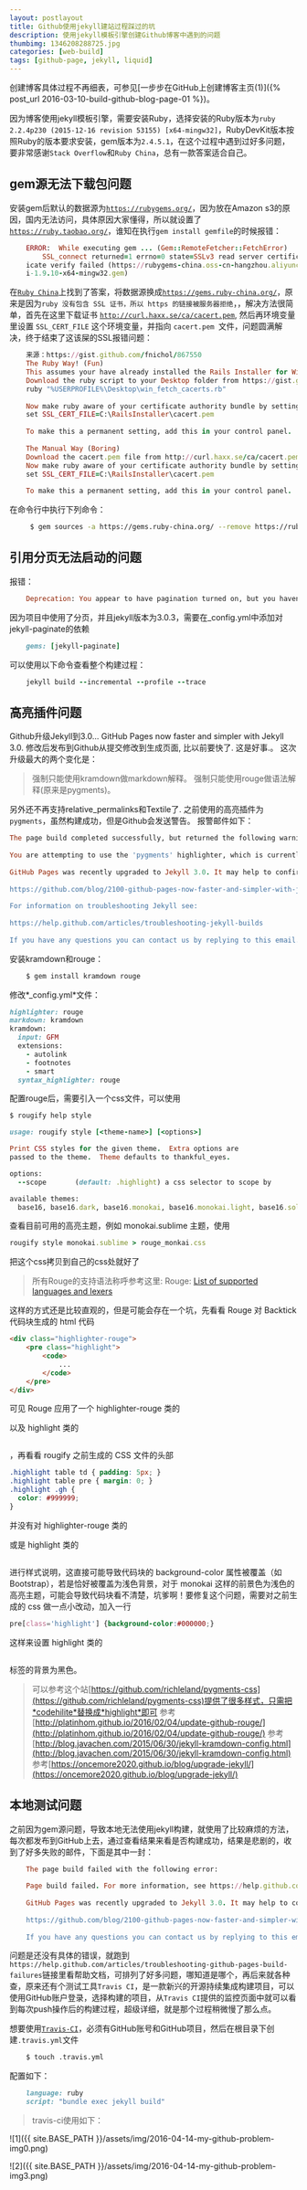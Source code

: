 ```yaml
---
layout: postlayout
title: Github使用jekyll建站过程踩过的坑
description: 使用jekyll模板引擎创建Github博客中遇到的问题
thumbimg: 1346208288725.jpg
categories: [web-build]
tags: [github-page, jekyll, liquid]
---
```



创建博客具体过程不再细表，可参见[一步步在GitHub上创建博客主页(1)]({% post_url  2016-03-10-build-github-blog-page-01 %})。

因为博客使用jekyll模板引擎，需要安装Ruby，选择安装的Ruby版本为`ruby 2.2.4p230 (2015-12-16 revision 53155) [x64-mingw32]`，RubyDevKit版本按照Ruby的版本要求安装，gem版本为`2.4.5.1`，在这个过程中遇到过好多问题，要非常感谢`Stack Overflow`和`Ruby China`，总有一款答案适合自己。

## gem源无法下载包问题

安装gem后默认的数据源为[`https://rubygems.org/`](https://rubygems.org/)，因为放在Amazon s3的原因，国内无法访问，具体原因大家懂得，所以就设置了[`https://ruby.taobao.org/`](https://ruby.taobao.org/)，谁知在执行`gem install gemfile`的时候报错：

```ruby
    ERROR:  While executing gem ... (Gem::RemoteFetcher::FetchError)
        SSL_connect returned=1 errno=0 state=SSLv3 read server certificate B: certif
    icate verify failed (https://rubygems-china.oss-cn-hangzhou.aliyuncs.com/gems/ff
    i-1.9.10-x64-mingw32.gem)
```
在[`Ruby China`](https://ruby-china.org/topics/29323)上找到了答案，将数据源换成[`https://gems.ruby-china.org/`](https://gems.ruby-china.org/)，原来是因为`ruby 没有包含 SSL 证书，所以 https 的链接被服务器拒绝`，，解决方法很简单，首先在这里下载证书 [`http://curl.haxx.se/ca/cacert.pem`](http://curl.haxx.se/ca/cacert.pem), 然后再环境变量里设置 `SSL_CERT_FILE` 这个环境变量，并指向 `cacert.pem `文件，问题圆满解决，终于结束了这该屎的SSL报错问题：

```ruby
    来源：https://gist.github.com/fnichol/867550
    The Ruby Way! (Fun)
    This assumes your have already installed the Rails Installer for Windows.
    Download the ruby script to your Desktop folder from https://gist.github.com/raw/867550/win_fetch_cacerts.rb. Then in your command prompt, execute the ruby script:
    ruby "%USERPROFILE%\Desktop\win_fetch_cacerts.rb"
    
    Now make ruby aware of your certificate authority bundle by setting SSL_CERT_FILE. To set this in your current command prompt session, type:
    set SSL_CERT_FILE=C:\RailsInstaller\cacert.pem
    
    To make this a permanent setting, add this in your control panel.
    
    The Manual Way (Boring)
    Download the cacert.pem file from http://curl.haxx.se/ca/cacert.pem. Save this file to C:\RailsInstaller\cacert.pem.
    Now make ruby aware of your certificate authority bundle by setting SSL_CERT_FILE. To set this in your current command prompt session, type:
    set SSL_CERT_FILE=C:\RailsInstaller\cacert.pem
    
    To make this a permanent setting, add this in your control panel.
```

在命令行中执行下列命令：
   
```bash
     $ gem sources -a https://gems.ruby-china.org/ --remove https://ruby.taobao.org/
```

## 引用分页无法启动的问题

报错：

```ruby
    Deprecation: You appear to have pagination turned on, but you haven't included the `jekyll-paginate` gem. Ensure you have `gems: [jekyll-paginate]` in your configuration file.
```
因为项目中使用了分页，并且jekyll版本为3.0.3，需要在_config.yml中添加对jekyll-paginate的依赖

```ruby
    gems: [jekyll-paginate]
```
可以使用以下命令查看整个构建过程：

```ruby
    jekyll build --incremental --profile --trace
```

## 高亮插件问题

Github升级Jekyll到3.0… GitHub Pages now faster and simpler with Jekyll 3.0. 修改后发布到Github从提交修改到生成页面, 比以前要快了. 这是好事.。
这次升级最大的两个变化是：
>强制只能使用kramdown做markdown解释。
>强制只能使用rouge做语法解释(原来是pygments)。

另外还不再支持relative_permalinks和Textile了.
之前使用的高亮插件为`pygments`，虽然构建成功，但是Github会发送警告。
报警邮件如下：

```ruby
The page build completed successfully, but returned the following warning:
 
You are attempting to use the 'pygments' highlighter, which is currently unsupported on GitHub Pages. Your site will use 'rouge' for highlighting instead. To suppress this warning, change the 'highlighter' value to 'rouge' in your '_config.yml'. For more information, see https://help.github.com/articles/page-build-failed-config-file-error/#fixing-highlighting-errors.
 
GitHub Pages was recently upgraded to Jekyll 3.0. It may help to confirm you're using the correct dependencies:
 
https://github.com/blog/2100-github-pages-now-faster-and-simpler-with-jekyll-3-0
 
For information on troubleshooting Jekyll see:
 
https://help.github.com/articles/troubleshooting-jekyll-builds
 
If you have any questions you can contact us by replying to this email.
```
安装kramdown和rouge：

```bash
    $ gem install kramdown rouge
```

修改*_config.yml*文件：

```ruby
highlighter: rouge
markdown: kramdown
kramdown:
  input: GFM
  extensions:
    - autolink
    - footnotes
    - smart
  syntax_highlighter: rouge
```
配置rouge后，需要引入一个css文件，可以使用

```ruby
$ rougify help style

usage: rougify style [<theme-name>] [<options>]

Print CSS styles for the given theme.  Extra options are
passed to the theme.  Theme defaults to thankful_eyes.

options:
  --scope       (default: .highlight) a css selector to scope by

available themes:
  base16, base16.dark, base16.monokai, base16.monokai.light, base16.solarized, base16.solarized.dark, colorful, github, molokai, monokai, monokai.sublime, thankful_eyes
```
查看目前可用的高亮主题，例如 monokai.sublime 主题，使用

```ruby
rougify style monokai.sublime > rouge_monkai.css 
```
把这个css拷贝到自己的css处就好了
>所有Rouge的支持语法称呼参考这里: Rouge: [List of supported languages and lexers](https://github.com/jneen/rouge/wiki/List-of-supported-languages-and-lexers)

这样的方式还是比较直观的，但是可能会存在一个坑，先看看 Rouge 对 Backtick 代码块生成的 html 代码

```html
<div class="highlighter-rouge">
    <pre class="highlight">
        <code>
            ...
        </code>
    </pre>
</div>
```
可见 Rouge 应用了一个 highlighter-rouge 类的 <div></div> 以及 highlight 类的 <pre></pre>，再看看 rougify 之前生成的 CSS 文件的头部

```css
.highlight table td { padding: 5px; }
.highlight table pre { margin: 0; }
.highlight .gh {
  color: #999999;
}
```
并没有对 highlighter-rouge 类的 <div></div> 或是 highlight 类的 <pre></pre> 进行样式说明，这直接可能导致代码块的 background-color 属性被覆盖（如 Bootstrap），若是恰好被覆盖为浅色背景，对于 monokai 这样的前景色为浅色的高亮主题，可能会导致代码块看不清楚，坑爹啊！要修复这个问题，需要对之前生成的 css 做一点小改动，加入一行

```css
pre[class='highlight'] {background-color:#000000;}
```
这样来设置 highlight 类的 <pre></pre> 标签的背景为黑色。

>可以参考这个站[https://github.com/richleland/pygments-css](https://github.com/richleland/pygments-css)提供了很多样式，只需把*codehilite*替换成*highlight*即可
>参考[http://platinhom.github.io/2016/02/04/update-github-rouge/](http://platinhom.github.io/2016/02/04/update-github-rouge/)
>参考[http://blog.javachen.com/2015/06/30/jekyll-kramdown-config.html](http://blog.javachen.com/2015/06/30/jekyll-kramdown-config.html)
>参考[https://oncemore2020.github.io/blog/upgrade-jekyll/](https://oncemore2020.github.io/blog/upgrade-jekyll/)

## 本地测试问题
之前因为gem源问题，导致本地无法使用jekyll构建，就使用了比较麻烦的方法，每次都发布到GitHub上去，通过查看结果来看是否构建成功，结果是悲剧的，收到了好多失败的邮件，下面是其中一封：

```ruby
    The page build failed with the following error:
     
    Page build failed. For more information, see https://help.github.com/articles/troubleshooting-github-pages-build-failures.
     
    GitHub Pages was recently upgraded to Jekyll 3.0. It may help to confirm you're using the correct dependencies:
     
    https://github.com/blog/2100-github-pages-now-faster-and-simpler-with-jekyll-3-0
     
    If you have any questions you can contact us by replying to this email.
```
问题是还没有具体的错误，就跑到`https://help.github.com/articles/troubleshooting-github-pages-build-failures`链接里看帮助文档，可排列了好多问题，哪知道是哪个，再后来就各种查，原来还有个测试工具`Travis CI`，是一款新兴的开源持续集成构建项目，可以使用GitHub账户登录，选择构建的项目，从`Travis CI`提供的监控页面中就可以看到每次push操作后的构建过程，超级详细，就是那个过程稍微慢了那么点。

想要使用[`Travis-CI`](https://travis-ci.org/)，必须有GitHub账号和GitHub项目，然后在根目录下创建`.travis.yml`文件

```bash
    $ touch .travis.yml
```
配置如下：

```ruby
    language: ruby
    script: "bundle exec jekyll build"
```
>travis-ci使用如下：

![1]({{ site.BASE_PATH }}/assets/img/2016-04-14-my-github-problem-img0.png)

![2]({{ site.BASE_PATH }}/assets/img/2016-04-14-my-github-problem-img3.png)
